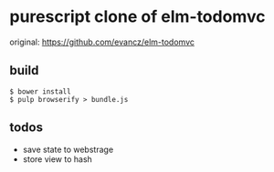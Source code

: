 purescript clone of elm-todomvc
===
original: https://github.com/evancz/elm-todomvc

build
---
```
$ bower install
$ pulp browserify > bundle.js
```

todos
---
* save state to webstrage
* store view to hash
